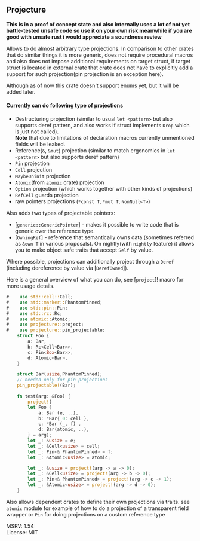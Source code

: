 ## Projecture

**This is in a proof of concept state and also internally uses a lot of not yet battle-tested unsafe code
so use it on your own risk meanwhile if you are good with unsafe rust i would appreciate a soundness review**

Allows to do almost arbitrary type projections. In comparison to other crates that do similar things
it is more generic, does not require procedural macros 
and also does not impose additional requirements on target struct,
if target struct is located in external crate that crate does not have to explicitly add a support for such projection(pin projection is an exception here).

Although as of now this crate doesn't support enums yet, but it will be added later.

#### Currently can do following type of projections
- Destructuring projection (similar to usual `let <pattern>` but also supports deref pattern,
  and also works if struct implements `Drop` which is just not called). <br>
  **Note** that due to limitations of declaration macros currently unmentioned fields will be leaked.
- Reference(`&`, `&mut`) projection (similar to match ergonomics in `let <pattern>` but also supports deref pattern)
- `Pin` projection
- `Cell` projection
- `MaybeUninit` projection
- `Atomic`(from [`atomic`] crate) projection
- `Option` projection (which works together with other kinds of projections)
- `RefCell` guards projection
- raw pointers projections (`*const T`, `*mut T`, `NonNull<T>`)

Also adds two types of projectable pointers: 
- [`generic::GenericPointer`] - makes it possible to write code that is generic over the reference type.
- [`OwningRef`] - reference that semantically owns data (sometimes referred as `&own T` in various proposals). 
On nightly(with `nightly` feature) it allows you to make object safe traits that accept `Self` by value.

Where possible, projections can additionally project through a `Deref`
(including dereference by value via [`DerefOwned`]).


Here is a general overview of what you can do, see [`project`]! macro for more usage details.
```rust
#    use std::cell::Cell;
#    use std::marker::PhantomPinned;
#    use std::pin::Pin;
#    use std::rc::Rc;
#    use atomic::Atomic;
#    use projecture::project;
#    use projecture::pin_projectable;
    struct Foo {
        a: Bar,
        b: Rc<Cell<Bar>>,
        c: Pin<Box<Bar>>,
        d: Atomic<Bar>,
    }

    struct Bar(usize,PhantomPinned);
    // needed only for pin projections
    pin_projectable!(Bar);

    fn test(arg: &Foo) {
        project!(
        let Foo {
            a: Bar (e, ..),
            b: *Bar{ 0: cell },
            c: *Bar (_, f) ,
            d: Bar(atomic, ..),
        } = arg);
        let _: &usize = e;
        let _: &Cell<usize> = cell;
        let _: Pin<& PhantomPinned> = f;
        let _: &Atomic<usize> = atomic;

        let _: &usize = project!(arg -> a -> 0);
        let _: &Cell<usize> = project!(arg -> b -> 0);
        let _: Pin<& PhantomPinned> = project!(arg -> c -> 1);
        let _: &Atomic<usize> = project!(arg -> d -> 0);
    }
```


Also allows dependent crates to define their own projections via traits.
see `atomic` module for example of how to do a projection of a transparent field wrapper
or `Pin` for doing projections on a custom reference type

MSRV: 1.54 <br>
License: MIT

[`atomic`]: https://docs.rs/atomic